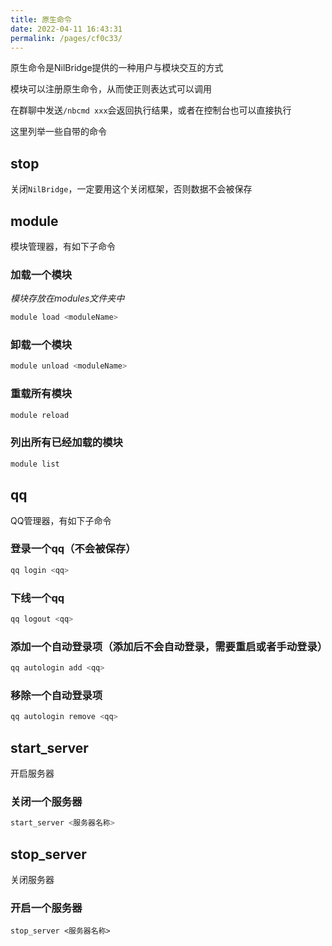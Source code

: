 ```yaml
---
title: 原生命令
date: 2022-04-11 16:43:31
permalink: /pages/cf0c33/
---
```


原生命令是NilBridge提供的一种用户与模块交互的方式

模块可以注册原生命令，从而使正则表达式可以调用

在群聊中发送`/nbcmd xxx`会返回执行结果，或者在控制台也可以直接执行

这里列举一些自带的命令

## stop

关闭`NilBridge`，一定要用这个关闭框架，否则数据不会被保存

## module

模块管理器，有如下子命令

### 加载一个模块
*模块存放在modules文件夹中*

``` bash
module load <moduleName>
```

### 卸载一个模块
``` bash
module unload <moduleName>
```
### 重载所有模块

``` bash
module reload
```

### 列出所有已经加载的模块

``` bash
module list
```

## qq

QQ管理器，有如下子命令

### 登录一个qq（不会被保存）
``` bash
qq login <qq>
```

### 下线一个qq
``` bash
qq logout <qq>
```

### 添加一个自动登录项（添加后不会自动登录，需要重启或者手动登录）
``` bash
qq autologin add <qq>
```

### 移除一个自动登录项
``` bash
qq autologin remove <qq>
```

## start_server

开启服务器

### 关闭一个服务器
``` bash
start_server <服务器名称>
```

## stop_server

关闭服务器


### 开启一个服务器
```
stop_server <服务器名称>
```